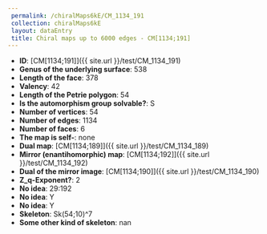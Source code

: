 ```yaml
--- 
 permalink: /chiralMaps6kE/CM_1134_191 
 collection: chiralMaps6kE
 layout: dataEntry
 title: Chiral maps up to 6000 edges - CM[1134;191]
---
```


- **ID**: [CM[1134;191]]({{ site.url }}/test/CM_1134_191)
- **Genus of the underlying surface**: 538
- **Length of the face**: 378
- **Valency**: 42
- **Length of the Petrie polygon**: 54
- **Is the automorphism group solvable?**: S
- **Number of vertices**: 54
- **Number of edges**: 1134
- **Number of faces**: 6
- **The map is self-**: none
- **Dual map**: [CM[1134;189]]({{ site.url }}/test/CM_1134_189)
- **Mirror (enantihomorphic) map**: [CM[1134;192]]({{ site.url }}/test/CM_1134_192)
- **Dual of the mirror image**: [CM[1134;190]]({{ site.url }}/test/CM_1134_190)
- **Z_q-Exponent?**: 2
- **No idea**:  29:192
- **No idea**: Y
- **No idea**: Y
- **Skeleton**: Sk(54;10)^7
- **Some other kind of skeleton**: nan
